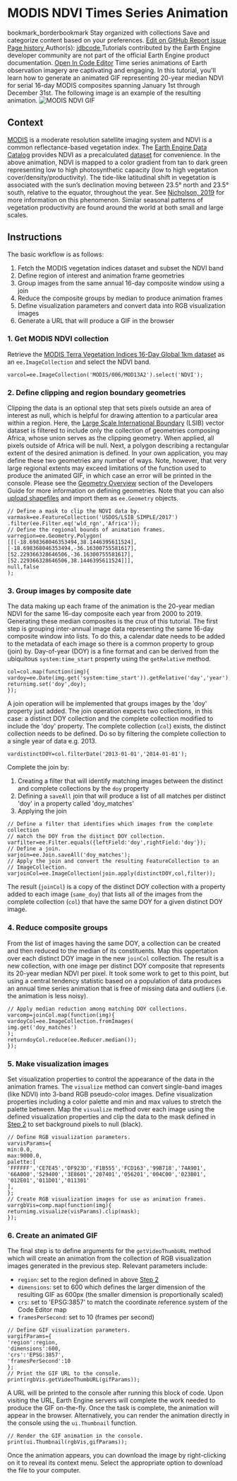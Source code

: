  
#  MODIS NDVI Times Series Animation
bookmark_borderbookmark Stay organized with collections  Save and categorize content based on your preferences. 
[ Edit on GitHub ](https://github.com/google/earthengine-community/edit/master/tutorials/modis-ndvi-time-series-animation/index.md "Contribute to this article on GitHub.")
[ Report issue ](https://github.com/google/earthengine-community/issues/new?title=Issue%20with%20tutorials/modis-ndvi-time-series-animation/index.md&body=Issue%20Description "Report an issue with this article on GitHub.")
[ Page history ](https://github.com/google/earthengine-community/commits/master/tutorials/modis-ndvi-time-series-animation/index.md "View changes to this article over time.")
Author(s): [ jdbcode ](https://github.com/jdbcode "View the profile for jdbcode on GitHub")
Tutorials contributed by the Earth Engine developer community are not part of the official Earth Engine product documentation. 
[Open In Code Editor](https://code.earthengine.google.com/71b14acfca89099a010adceef8f7f9bb)
Time series animations of Earth observation imagery are captivating and engaging. In this tutorial, you'll learn how to generate an animated GIF representing 20-year median NDVI for serial 16-day MODIS composites spanning January 1st through December 31st. The following image is an example of the resulting animation.
![MODIS NDVI GIF](https://developers.google.com/static/earth-engine/tutorials/community/modis-ndvi-time-series-animation/modis-ndvi-time-series-animation.gif)
## Context
[MODIS](https://modis.gsfc.nasa.gov/) is a moderate resolution satellite imaging system and NDVI is a common reflectance-based vegetation index. The [Earth Engine Data Catalog](https://developers.google.com/earth-engine/datasets/) provides NDVI as a precalculated [dataset](https://developers.google.com/earth-engine/datasets/catalog/MODIS_006_MOD13A2) for convenience. In the above animation, NDVI is mapped to a color gradient from tan to dark green representing low to high photosynthetic capacity (low to high vegetation cover/density/productivity). The tide-like latitudinal shift in vegetation is associated with the sun’s declination moving between 23.5° north and 23.5° south, relative to the equator, throughout the year. See [Nicholson, 2019](https://journals.ametsoc.org/doi/full/10.1175/BAMS-D-16-0287.1) for more information on this phenomenon. Similar seasonal patterns of vegetation productivity are found around the world at both small and large scales.
## Instructions
The basic workflow is as follows:
  1. Fetch the MODIS vegetation indices dataset and subset the NDVI band
  2. Define region of interest and animation frame geometries
  3. Group images from the same annual 16-day composite window using a join
  4. Reduce the composite groups by median to produce animation frames
  5. Define visualization parameters and convert data into RGB visualization images
  6. Generate a URL that will produce a GIF in the browser


### 1. Get MODIS NDVI collection
Retrieve the [MODIS Terra Vegetation Indices 16-Day Global 1km dataset](https://developers.google.com/earth-engine/datasets/catalog/MODIS_006_MOD13A2) as an `ee.ImageCollection` and select the NDVI band.
```
varcol=ee.ImageCollection('MODIS/006/MOD13A2').select('NDVI');

```

### 2. Define clipping and region boundary geometries
Clipping the data is an optional step that sets pixels outside an area of interest as null, which is helpful for drawing attention to a particular area within a region. Here, the [Large Scale International Boundary](https://developers.google.com/earth-engine/datasets/catalog/USDOS_LSIB_SIMPLE_2017) (LSIB) vector dataset is filtered to include only the collection of geometries composing Africa, whose union serves as the clipping geometry. When applied, all pixels outside of Africa will be null. Next, a polygon describing a rectangular extent of the desired animation is defined. In your own application, you may define these two geometries any number of ways. Note, however, that very large regional extents may exceed limitations of the function used to produce the animated GIF, in which case an error will be printed in the console. Please see the [Geometry Overview](https://developers.google.com/earth-engine/geometries) section of the Developers Guide for more information on defining geometries. Note that you can also [upload shapefiles](https://developers.google.com/earth-engine/importing#uploading-table-assets) and import them as `ee.Geometry` objects.
```
// Define a mask to clip the NDVI data by.
varmask=ee.FeatureCollection('USDOS/LSIB_SIMPLE/2017')
.filter(ee.Filter.eq('wld_rgn','Africa'));
// Define the regional bounds of animation frames.
varregion=ee.Geometry.Polygon(
[[[-18.698368046353494,38.1446395611524],
[-18.698368046353494,-36.16300755581617],
[52.229366328646506,-36.16300755581617],
[52.229366328646506,38.1446395611524]]],
null,false
);

```

### 3. Group images by composite date
The data making up each frame of the animation is the 20-year median NDVI for the same 16-day composite each year from 2000 to 2019. Generating these median composites is the crux of this tutorial. The first step is grouping inter-annual image data representing the same 16-day composite window into lists. To do this, a calendar date needs to be added to the metadata of each image so there is a common property to group (join) by. Day-of-year (DOY) is a fine format and can be derived from the ubiquitous `system:time_start` property using the `getRelative` method.
```
col=col.map(function(img){
vardoy=ee.Date(img.get('system:time_start')).getRelative('day','year');
returnimg.set('doy',doy);
});

```

A join operation will be implemented that groups images by the 'doy' property just added. The join operation expects two collections, in this case: a distinct DOY collection and the complete collection modified to include the 'doy' property. The complete collection (`col`) exists, the distinct collection needs to be defined. Do so by filtering the complete collection to a single year of data e.g. 2013. 
```
vardistinctDOY=col.filterDate('2013-01-01','2014-01-01');

```

Complete the join by:
  1. Creating a filter that will identify matching images between the distinct and complete collections by the `doy` property
  2. Defining a `saveAll` join that will produce a list of all matches per distinct 'doy' in a property called 'doy_matches'
  3. Applying the join

```
// Define a filter that identifies which images from the complete collection
// match the DOY from the distinct DOY collection.
varfilter=ee.Filter.equals({leftField:'doy',rightField:'doy'});
// Define a join.
varjoin=ee.Join.saveAll('doy_matches');
// Apply the join and convert the resulting FeatureCollection to an
// ImageCollection.
varjoinCol=ee.ImageCollection(join.apply(distinctDOY,col,filter));

```

The result (`joinCol`) is a copy of the distinct DOY collection with a property added to each image (`same_doy`) that lists all of the images from the complete collection (`col`) that have the same DOY for a given distinct DOY image.
### 4. Reduce composite groups
From the list of images having the same DOY, a collection can be created and then reduced to the median of its constituents. Map this oppertation over each distinct DOY image in the new `joinCol` collection. The result is a new collection, with one image per distinct DOY composite that represents its 20-year median NDVI per pixel. It took some work to get to this point, but using a central tendency statistic based on a population of data produces an annual time series animation that is free of missing data and outliers (i.e. the animation is less noisy).
```
// Apply median reduction among matching DOY collections.
varcomp=joinCol.map(function(img){
vardoyCol=ee.ImageCollection.fromImages(
img.get('doy_matches')
);
returndoyCol.reduce(ee.Reducer.median());
});

```

### 5. Make visualization images
Set visualization properties to control the appearance of the data in the animation frames. The `visualize` method can convert single-band images (like NDVI) into 3-band RGB pseudo-color images. Define visualization properties including a color palette and min and max values to stretch the palette between. Map the `visualize` method over each image using the defined visualization properties and clip the data to the mask defined in [Step 2](https://developers.google.com/earth-engine/tutorials/community/modis-ndvi-time-series-animation#2-define-clipping-and-region-boundary-geometries) to set background pixels to null (black).
```
// Define RGB visualization parameters.
varvisParams={
min:0.0,
max:9000.0,
palette:[
'FFFFFF','CE7E45','DF923D','F1B555','FCD163','99B718','74A901',
'66A000','529400','3E8601','207401','056201','004C00','023B01',
'012E01','011D01','011301'
],
};
// Create RGB visualization images for use as animation frames.
varrgbVis=comp.map(function(img){
returnimg.visualize(visParams).clip(mask);
});

```

### 6. Create an animated GIF
The final step is to define arguments for the `getVideoThumbURL` method which will create an animation from the collection of RGB visualization images generated in the previous step. Relevant parameters include:
  * `region`: set to the region defined in above [Step 2](https://developers.google.com/earth-engine/tutorials/community/modis-ndvi-time-series-animation#2-define-clipping-and-region-boundary-geometries)
  * `dimensions`: set to 600 which defines the larger dimension of the resulting GIF as 600px (the smaller dimension is proportionally scaled)
  * `crs`: set to 'EPSG:3857' to match the coordinate reference system of the Code Editor map
  * `framesPerSecond`: set to 10 (frames per second)

```
// Define GIF visualization parameters.
vargifParams={
'region':region,
'dimensions':600,
'crs':'EPSG:3857',
'framesPerSecond':10
};
// Print the GIF URL to the console.
print(rgbVis.getVideoThumbURL(gifParams));

```

A URL will be printed to the console after running this block of code. Upon visiting the URL, Earth Engine servers will complete the work needed to produce the GIF on-the-fly. Once the task is complete, the animation will appear in the browser.
Alternatively, you can render the animation directly in the console using the `ui.Thumbnail` function.
```
// Render the GIF animation in the console.
print(ui.Thumbnail(rgbVis,gifParams));

```

Once the animation appears, you can download the image by right-clicking on it to reveal its context menu. Select the appropriate option to download the file to your computer.
